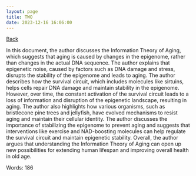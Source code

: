 ```yaml
---
layout: page
title: TWO
date: 2023-12-16 16:06:00
---
```


[Back](./)


In this document, the author discusses the Information Theory of Aging, which suggests that aging is caused by changes in the epigenome, rather than changes in the actual DNA sequence. The author explains that epigenetic noise, caused by factors such as DNA damage and stress, disrupts the stability of the epigenome and leads to aging. The author describes how the survival circuit, which includes molecules like sirtuins, helps cells repair DNA damage and maintain stability in the epigenome. However, over time, the constant activation of the survival circuit leads to a loss of information and disruption of the epigenetic landscape, resulting in aging. The author also highlights how various organisms, such as bristlecone pine trees and jellyfish, have evolved mechanisms to resist aging and maintain their cellular identity. The author discusses the importance of stabilizing the epigenome to prevent aging and suggests that interventions like exercise and NAD-boosting molecules can help regulate the survival circuit and maintain epigenetic stability. Overall, the author argues that understanding the Information Theory of Aging can open up new possibilities for extending human lifespan and improving overall health in old age.

Words: 186